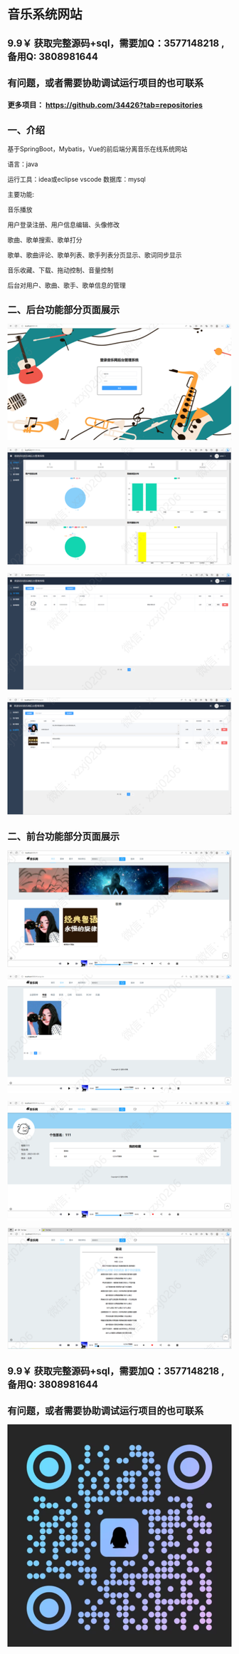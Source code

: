 # 音乐系统网站
## 9.9￥ 获取完整源码+sql，需要加Q：3577148218 ,备用Q: 3808981644
## 有问题，或者需要协助调试运行项目的也可联系
### 更多项目： https://github.com/34426?tab=repositories

## 一、介绍
基于SpringBoot，Mybatis，Vue的前后端分离音乐在线系统网站

语言：java

运行工具：idea或eclipse vscode 数据库：mysql

主要功能:

音乐播放 

用户登录注册、用户信息编辑、头像修改

歌曲、歌单搜索、歌单打分

歌单、歌曲评论、歌单列表、歌手列表分页显示、歌词同步显示

音乐收藏、下载、拖动控制、音量控制

后台对用户、歌曲、歌手、歌单信息的管理

## 二、后台功能部分页面展示

![img_4.png](imgs/img_4.png)

![img_5.png](imgs/img_5.png)

![img_6.png](imgs/img_6.png)

![img_7.png](imgs/img_7.png)

## 二、前台功能部分页面展示

![img_8.png](imgs/img_8.png)

![img_9.png](imgs/img_9.png)

![img_10.png](imgs/img_10.png)

![img_11.png](imgs/img_11.png)

## 9.9￥ 获取完整源码+sql，需要加Q：3577148218 ,备用Q: 3808981644
## 有问题，或者需要协助调试运行项目的也可联系
![img.png](imgs/img.png)

